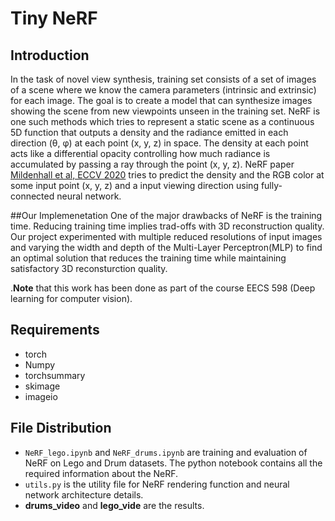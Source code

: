 # Tiny NeRF

## Introduction
In the task of novel view synthesis, training set consists of a set of images of a scene where we know the camera parameters (intrinsic and extrinsic) for each image. The goal is to create a model that can synthesize images showing the scene from new viewpoints unseen in the training set. NeRF is one such methods which tries to represent a static scene as a continuous 5D function that outputs a density and the radiance emitted in each direction (θ, φ) at each point (x, y, z) in space. The density at each point acts like a differential opacity controlling how much radiance is accumulated by passing a ray through the point (x, y, z). NeRF paper [Mildenhall et al, ECCV 2020](https://arxiv.org/abs/2003.08934) tries to predict the density and the RGB color at some input point (x, y, z) and a input viewing direction using fully-connected neural network.

##Our Implemenetation
One of the major drawbacks of NeRF is the training time. Reducing training time implies trad-offs with 3D reconstruction quality. Our project experimented with multiple reduced resolutions of input images and varying the width and depth of the Multi-Layer Perceptron(MLP) to find an optimal solution that reduces the training time while maintaining satisfactory 3D reconsturction quality.

.**Note** that this work has been done as part of the course EECS 598 (Deep learning for computer vision).

## Requirements
- torch
- Numpy
- torchsummary
- skimage
- imageio

## File Distribution
- ``NeRF_lego.ipynb`` and ``NeRF_drums.ipynb`` are training and evaluation of NeRF on Lego and Drum datasets. The python notebook contains all the required information about the NeRF.
- ``utils.py`` is the utility file for NeRF rendering function and neural network architecture details.
- **drums_video** and **lego_vide** are the results. 

